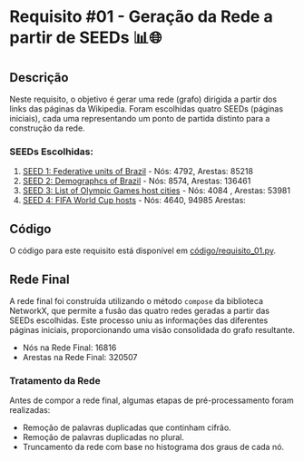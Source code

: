 # Requisito #01 - Geração da Rede a partir de SEEDs 📊🌐

## Descrição

Neste requisito, o objetivo é gerar uma rede (grafo) dirigida a partir dos links das páginas da Wikipedia. Foram escolhidas quatro SEEDs (páginas iniciais), cada uma representando um ponto de partida distinto para a construção da rede.

### SEEDs Escolhidas:

1. [SEED 1: Federative units of Brazil](https://en.wikipedia.org/wiki/Federative_units_of_Brazil#List) - Nós: 4792, Arestas: 85218
2. [SEED 2: Demographcs of Brazil](https://en.wikipedia.org/wiki/Demographics_of_Brazil) - Nós: 8574, Arestas: 136461
3. [SEED 3: List of Olympic Games host cities](https://en.wikipedia.org/wiki/List_of_Olympic_Games_host_cities) - Nós: 4084 , Arestas: 53981
4. [SEED 4: FIFA World Cup hosts](https://en.wikipedia.org/wiki/FIFA_World_Cup_hosts) - Nós: 4640, 94985 Arestas: 

## Código

O código para este requisito está disponível em [código/requisito_01.py](https://github.com/yantvrs/WikepediaPage/blob/main/Requisito_1/requisito_1.ipynb).

## Rede Final

A rede final foi construída utilizando o método `compose` da biblioteca NetworkX, que permite a fusão das quatro redes geradas a partir das SEEDs escolhidas. Este processo uniu as informações das diferentes páginas iniciais, proporcionando uma visão consolidada do grafo resultante.

- Nós na Rede Final: 16816
- Arestas na Rede Final: 320507

### Tratamento da Rede

Antes de compor a rede final, algumas etapas de pré-processamento foram realizadas:

- Remoção de palavras duplicadas que continham cifrão.
- Remoção de palavras duplicadas no plural.
- Truncamento da rede com base no histograma dos graus de cada nó.
